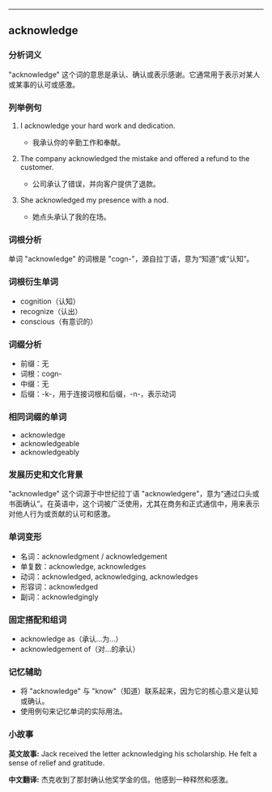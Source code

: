 
---------------
## acknowledge
### 分析词义
"acknowledge" 这个词的意思是承认、确认或表示感谢。它通常用于表示对某人或某事的认可或感激。

### 列举例句
1. I acknowledge your hard work and dedication.
   - 我承认你的辛勤工作和奉献。

2. The company acknowledged the mistake and offered a refund to the customer.
   - 公司承认了错误，并向客户提供了退款。

3. She acknowledged my presence with a nod.
   - 她点头承认了我的在场。

### 词根分析
单词 "acknowledge" 的词根是 "cogn-"，源自拉丁语，意为“知道”或“认知”。

### 词根衍生单词
- cognition（认知）
- recognize（认出）
- conscious（有意识的）

### 词缀分析
- 前缀：无
- 词根：cogn-
- 中缀：无
- 后缀：-k-，用于连接词根和后缀，-n-，表示动词

### 相同词缀的单词
- acknowledge
- acknowledgeable
- acknowledgeably

### 发展历史和文化背景
"acknowledge" 这个词源于中世纪拉丁语 "acknowledgere"，意为“通过口头或书面确认”。在英语中，这个词被广泛使用，尤其在商务和正式通信中，用来表示对他人行为或贡献的认可和感激。

### 单词变形
- 名词：acknowledgment / acknowledgement
- 单复数：acknowledge, acknowledges
- 动词：acknowledged, acknowledging, acknowledges
- 形容词：acknowledged
- 副词：acknowledgingly

### 固定搭配和组词
- acknowledge as（承认...为...）
- acknowledgement of（对...的承认）

### 记忆辅助
- 将 "acknowledge" 与 "know"（知道）联系起来，因为它的核心意义是认知或确认。
- 使用例句来记忆单词的实际用法。

### 小故事
**英文故事:**
Jack received the letter acknowledging his scholarship. He felt a sense of relief and gratitude.

**中文翻译:**
杰克收到了那封确认他奖学金的信。他感到一种释然和感激。

